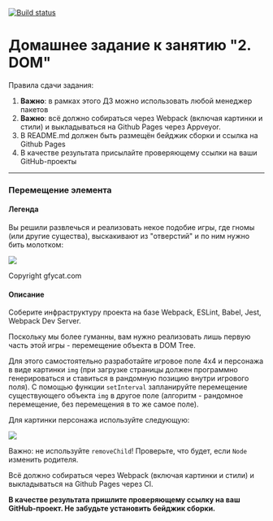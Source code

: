 [![Build status](https://ci.appveyor.com/api/projects/status/mh055i0lrlknhqcl?svg=true)](https://ci.appveyor.com/project/oksana-danilova/ahj-hw-dom)

# Домашнее задание к занятию "2. DOM"

Правила сдачи задания:

1. **Важно**: в рамках этого ДЗ можно использовать любой менеджер пакетов
1. **Важно**: всё должно собираться через Webpack (включая картинки и стили) и выкладываться на Github Pages через Appveyor.
1. В README.md должен быть размещён бейджик сборки и ссылка на Github Pages
1. В качестве результата присылайте проверяющему ссылки на ваши GitHub-проекты

---

### Перемещение элемента

#### Легенда

Вы решили развлечься и реализовать некое подобие игры, где гномы (или другие существа), выскакивают из "отверстий" и по ним нужно бить молотком:

![](./pic/GracefulMiniatureBustard-small.gif)

Copyright gfycat.com

#### Описание

Соберите инфраструктуру проекта на базе Webpack, ESLint, Babel, Jest, Webpack Dev Server.

Поскольку мы более гуманны, вам нужно реализовать лишь первую часть этой игры - перемещение объекта в DOM Tree.

Для этого самостоятельно разработайте игровое поле 4x4 и персонажа в виде картинки `img` (при загрузке страницы должен программно генерироваться и ставиться в рандомную позицию внутри игрового поля). С помощью функции `setInterval` запланируйте перемещение существующего объекта `img` в другое поле (алгоритм - рандомное перемещение, без перемещения в то же самое поле).

Для картинки персонажа используйте следующую:

![](./pic/goblin.png)

Важно: не используйте `removeChild`! Проверьте, что будет, если `Node` изменить родителя.

Всё должно собираться через Webpack (включая картинки и стили) и выкладываться на Github Pages через CI.

**В качестве результата пришлите проверяющему ссылку на ваш GitHub-проект. Не забудьте установить бейджик сборки.**